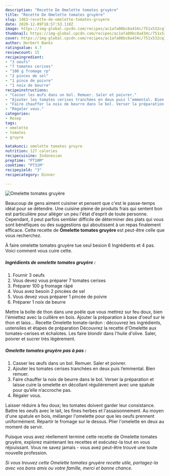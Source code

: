 ```yaml
---
description: "Recette De Omelette tomates gruyère"
title: "Recette De Omelette tomates gruyère"
slug: 1463-recette-de-omelette-tomates-gruyere
date: 2020-12-09T18:57:53.110Z
image: https://img-global.cpcdn.com/recipes/ac1afa08bc8a434c/751x532cq70/omelette-tomates-gruyere-photo-principale-de-la-recette.jpg
thumbnail: https://img-global.cpcdn.com/recipes/ac1afa08bc8a434c/751x532cq70/omelette-tomates-gruyere-photo-principale-de-la-recette.jpg
cover: https://img-global.cpcdn.com/recipes/ac1afa08bc8a434c/751x532cq70/omelette-tomates-gruyere-photo-principale-de-la-recette.jpg
author: Herbert Banks
ratingvalue: 4.7
reviewcount: 15
recipeingredient:
- "3 oeufs"
- "7 tomates cerises"
- "100 g fromage rp"
- "2 pinces de sel"
- "1 pince de poivre"
- "1 noix de beurre"
recipeinstructions:
- "Casser les œufs dans un bol. Remuer. Saler et poivrer."
- "Ajouter les tomates cerises tranchées en deux puis l’emmental. Bien remuer."
- "Faire chauffer la noix de beurre dans le bol. Verser la préparation et laisse cuire la omelette en décollant régulièrement avec une spatule pour qu’elle n’accroche pas."
- "Régaler vous."
categories:
- Resep
tags:
- omelette
- tomates
- gruyre

katakunci: omelette tomates gruyre 
nutrition: 127 calories
recipecuisine: Indonesian
preptime: "PT10M"
cooktime: "PT31M"
recipeyield: "3"
recipecategory: Dinner

---
```



![Omelette tomates gruyère](https://img-global.cpcdn.com/recipes/ac1afa08bc8a434c/751x532cq70/omelette-tomates-gruyere-photo-principale-de-la-recette.jpg)

Beaucoup de gens aiment cuisiner et pensent que c'est le passe-temps idéal pour se détendre. Une cuisine pleine de produits frais qui sentent bon est particulière pour alléger un peu l'état d'esprit de toute personne. Cependant, il peut parfois sembler difficile de déterminer des plats qui vous sont bénéfiques ou des suggestions qui aboutissent à un repas finalement efficace. Cette recette de <strong> Omelette tomates gruyère </strong> est peut-être celle que vous recherchez.

<!--inarticleads1-->

À faire omelette tomates gruyère tue seul besion 6 Ingrédients et 4 pas. Voici comment vous cuire cette.

##### Ingrédients de omelette tomates gruyère :

1. Fournir 3 oeufs
1. Vous devez vous préparer 7 tomates cerises
1. Préparer 100 g fromage râpé
1. Vous avez besoin 2 pincées de sel
1. Vous devez vous préparer 1 pincée de poivre
1. Préparer 1 noix de beurre


Mettre la boîte de thon dans une poêle que vous mettrez sur feu doux, bien l&#39;émiettez avec la cuillère en bois. Ajouter la préparation à base d&#39;oeuf sur le thon et laiss… Recette Omelette tomate-lardon : découvrez les ingrédients, ustensiles et étapes de préparation Découvrez la recette d&#39;Omelette aux tomates-cerises et échalotes. Les faire blondir dans l&#39;huile d&#39;olive. Saler, poivrer et sucrer très légèrement. 

<!--inarticleads2-->

##### Omelette tomates gruyère pas à pas :

1. Casser les œufs dans un bol. Remuer. Saler et poivrer.
1. Ajouter les tomates cerises tranchées en deux puis l’emmental. Bien remuer.
1. Faire chauffer la noix de beurre dans le bol. Verser la préparation et laisse cuire la omelette en décollant régulièrement avec une spatule pour qu’elle n’accroche pas.
1. Régaler vous.


Laisser réduire à feu doux; les tomates doivent garder leur consistance. Battre les oeufs avec le lait, les fines herbes et l&#39;assaisonnement. Au moyen d&#39;une spatule en bois, mélanger l&#39;omelette pour que les oeufs prennent uniformément. Répartir le fromage sur le dessus. Plier l&#39;omelette en deux au moment de servir. 

<!--inarticleads1-->

<p>
Puisque vous avez réellement terminé cette recette de Omelette tomates gruyère, explorez maintenant les recettes et exécutez-la tout en vous réjouissant. Vous ne savez jamais - vous avez peut-être trouvé une toute nouvelle profession.
</p>

<p>
<i>Si vous trouvez cette Omelette tomates gruyère recette utile, partagez-la avec vos bons amis ou votre famille, merci et bonne chance.</i>
</p>
